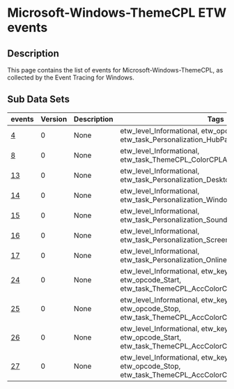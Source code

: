 # Microsoft-Windows-ThemeCPL ETW events

## Description
This page contains the list of events for Microsoft-Windows-ThemeCPL, as collected by the Event Tracing for Windows.

## Sub Data Sets
|events|Version|Description|Tags|
|---|---|---|---|
|[4](events/event-4.md)|0|None|etw_level_Informational, etw_opcode_Start, etw_task_Personalization_HubPageInit|
|[8](events/event-8.md)|0|None|etw_level_Informational, etw_task_ThemeCPL_ColorCPLAdvancedPropertiesLink|
|[13](events/event-13.md)|0|None|etw_level_Informational, etw_task_Personalization_DesktopBackgroundLinkClicked|
|[14](events/event-14.md)|0|None|etw_level_Informational, etw_task_Personalization_WindowColorLinkClicked|
|[15](events/event-15.md)|0|None|etw_level_Informational, etw_task_Personalization_SoundsLinkClicked|
|[16](events/event-16.md)|0|None|etw_level_Informational, etw_task_Personalization_ScreenSaverLinkClicked|
|[17](events/event-17.md)|0|None|etw_level_Informational, etw_task_Personalization_OnlineThemesLinkClicked|
|[24](events/event-24.md)|0|None|etw_level_Informational, etw_keywords_ThemeCPL, etw_opcode_Start, etw_task_ThemeCPL_AccColorCplPagePreview|
|[25](events/event-25.md)|0|None|etw_level_Informational, etw_keywords_ThemeCPL, etw_opcode_Stop, etw_task_ThemeCPL_AccColorCplPagePreview|
|[26](events/event-26.md)|0|None|etw_level_Informational, etw_keywords_ThemeCPL, etw_opcode_Start, etw_task_ThemeCPL_AccColorCplPageApply|
|[27](events/event-27.md)|0|None|etw_level_Informational, etw_keywords_ThemeCPL, etw_opcode_Stop, etw_task_ThemeCPL_AccColorCplPageApply|
